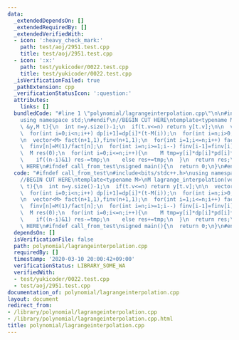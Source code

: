 ```yaml
---
data:
  _extendedDependsOn: []
  _extendedRequiredBy: []
  _extendedVerifiedWith:
  - icon: ':heavy_check_mark:'
    path: test/aoj/2951.test.cpp
    title: test/aoj/2951.test.cpp
  - icon: ':x:'
    path: test/yukicoder/0022.test.cpp
    title: test/yukicoder/0022.test.cpp
  _isVerificationFailed: true
  _pathExtension: cpp
  _verificationStatusIcon: ':question:'
  attributes:
    links: []
  bundledCode: "#line 1 \"polynomial/lagrangeinterpolation.cpp\"\n\n#include<bits/stdc++.h>\n\
    using namespace std;\n#endif\n//BEGIN CUT HERE\ntemplate<typename M>\nM lagrange_interpolation(vector<M>\
    \ &y,M t){\n  int n=y.size()-1;\n  if(t.v<=n) return y[t.v];\n\n  vector<M> dp(n+1,1),pd(n+1,1);\n\
    \  for(int i=0;i<n;i++) dp[i+1]=dp[i]*(t-M(i));\n  for(int i=n;i>0;i--) pd[i-1]=pd[i]*(t-M(i));\n\
    \n  vector<M> fact(n+1,1),finv(n+1,1);\n  for(int i=1;i<=n;i++) fact[i]=fact[i-1]*M(i);\n\
    \  finv[n]=M(1)/fact[n];\n  for(int i=n;i>=1;i--) finv[i-1]=finv[i]*M(i);\n\n\
    \  M res(0);\n  for(int i=0;i<=n;i++){\n    M tmp=y[i]*dp[i]*pd[i]*finv[i]*finv[n-i];\n\
    \    if((n-i)&1) res-=tmp;\n    else res+=tmp;\n  }\n  return res;\n}\n//END CUT\
    \ HERE\n#ifndef call_from_test\nsigned main(){\n  return 0;\n}\n#endif\n"
  code: "#ifndef call_from_test\n#include<bits/stdc++.h>\nusing namespace std;\n#endif\n\
    //BEGIN CUT HERE\ntemplate<typename M>\nM lagrange_interpolation(vector<M> &y,M\
    \ t){\n  int n=y.size()-1;\n  if(t.v<=n) return y[t.v];\n\n  vector<M> dp(n+1,1),pd(n+1,1);\n\
    \  for(int i=0;i<n;i++) dp[i+1]=dp[i]*(t-M(i));\n  for(int i=n;i>0;i--) pd[i-1]=pd[i]*(t-M(i));\n\
    \n  vector<M> fact(n+1,1),finv(n+1,1);\n  for(int i=1;i<=n;i++) fact[i]=fact[i-1]*M(i);\n\
    \  finv[n]=M(1)/fact[n];\n  for(int i=n;i>=1;i--) finv[i-1]=finv[i]*M(i);\n\n\
    \  M res(0);\n  for(int i=0;i<=n;i++){\n    M tmp=y[i]*dp[i]*pd[i]*finv[i]*finv[n-i];\n\
    \    if((n-i)&1) res-=tmp;\n    else res+=tmp;\n  }\n  return res;\n}\n//END CUT\
    \ HERE\n#ifndef call_from_test\nsigned main(){\n  return 0;\n}\n#endif\n"
  dependsOn: []
  isVerificationFile: false
  path: polynomial/lagrangeinterpolation.cpp
  requiredBy: []
  timestamp: '2020-03-10 20:00:42+09:00'
  verificationStatus: LIBRARY_SOME_WA
  verifiedWith:
  - test/yukicoder/0022.test.cpp
  - test/aoj/2951.test.cpp
documentation_of: polynomial/lagrangeinterpolation.cpp
layout: document
redirect_from:
- /library/polynomial/lagrangeinterpolation.cpp
- /library/polynomial/lagrangeinterpolation.cpp.html
title: polynomial/lagrangeinterpolation.cpp
---
```

